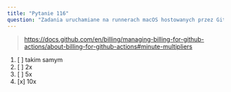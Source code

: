```yaml
---
title: "Pytanie 116"
question: "Zadania uruchamiane na runnerach macOS hostowanych przez GitHub zużywają minuty w __ tempie co runnery Linux"
---
```


> https://docs.github.com/en/billing/managing-billing-for-github-actions/about-billing-for-github-actions#minute-multipliers
1. [ ] takim samym
1. [ ] 2x
1. [ ] 5x
1. [x] 10x
